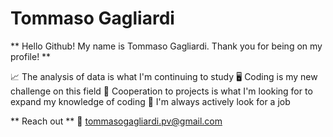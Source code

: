 # Tommaso Gagliardi

** Hello Github! My name is Tommaso Gagliardi. Thank you for being on my profile! **

📈 The analysis of data is what I'm continuing to study
🖥️ Coding is my new challenge on this field
🤝 Cooperation to projects is what I'm looking for to expand my knowledge of coding
👀 I'm always actively look for a job

** Reach out **
📧 tommasogagliardi.pv@gmail.com
